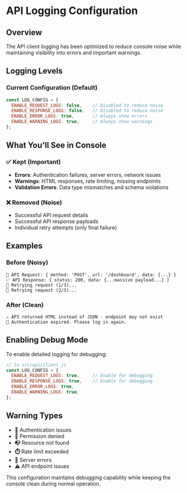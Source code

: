 # API Logging Configuration

## Overview
The API client logging has been optimized to reduce console noise while maintaining visibility into errors and important warnings.

## Logging Levels

### Current Configuration (Default)
```javascript
const LOG_CONFIG = {
  ENABLE_REQUEST_LOGS: false,    // Disabled to reduce noise
  ENABLE_RESPONSE_LOGS: false,   // Disabled to reduce noise
  ENABLE_ERROR_LOGS: true,       // Always show errors
  ENABLE_WARNING_LOGS: true,     // Always show warnings
};
```

## What You'll See in Console

### ✅ **Kept (Important)**
- **Errors**: Authentication failures, server errors, network issues
- **Warnings**: HTML responses, rate limiting, missing endpoints
- **Validation Errors**: Data type mismatches and schema violations

### ❌ **Removed (Noise)**
- Successful API request details
- Successful API response payloads
- Individual retry attempts (only final failure)

## Examples

### Before (Noisy)
```
🚀 API Request: { method: 'POST', url: '/dashboard', data: {...} }
✅ API Response: { status: 200, data: {...massive payload...} }
🔄 Retrying request (1/3)...
🔄 Retrying request (2/3)...
```

### After (Clean)
```
⚠️ API returned HTML instead of JSON - endpoint may not exist
🔐 Authentication expired. Please log in again.
```

## Enabling Debug Mode

To enable detailed logging for debugging:

```javascript
// In src/api/client.js
const LOG_CONFIG = {
  ENABLE_REQUEST_LOGS: true,     // Enable for debugging
  ENABLE_RESPONSE_LOGS: true,    // Enable for debugging
  ENABLE_ERROR_LOGS: true,
  ENABLE_WARNING_LOGS: true,
};
```

## Warning Types

- **🔐** Authentication issues
- **🚫** Permission denied
- **📭** Resource not found
- **⏱️** Rate limit exceeded
- **🔧** Server errors
- **⚠️** API endpoint issues

This configuration maintains debugging capability while keeping the console clean during normal operation.